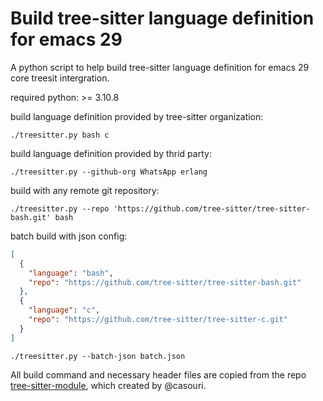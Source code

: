# Build tree-sitter language definition for emacs 29

A python script to help build tree-sitter language definition for
emacs 29 core treesit intergration.

required python: >= 3.10.8

build language definition provided by tree-sitter organization:

```shell
./treesitter.py bash c
```

build language definition provided by thrid party:

```shell
./treesitter.py --github-org WhatsApp erlang
```

build with any remote git repository:

```shell
./treesitter.py --repo 'https://github.com/tree-sitter/tree-sitter-bash.git' bash
```

batch build with json config:

```json
[
  {
	"language": "bash",
	"repo": "https://github.com/tree-sitter/tree-sitter-bash.git"
  },
  {
	"language": "c",
	"repo": "https://github.com/tree-sitter/tree-sitter-c.git"
  }
]
```

```shell
./treesitter.py --batch-json batch.json
```

All build command and necessary header files are copied from the repo
[tree-sitter-module](https://github.com/casouri/tree-sitter-module),
which created by @casouri.
